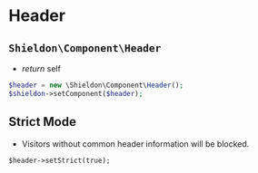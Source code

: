 # Header

## `Shieldon\Component\Header`

- *return* self

```php
$header = new \Shieldon\Component\Header();
$shieldon->setComponent($header);
```

## Strict Mode

- Visitors without common header information will be blocked.

```
$header->setStrict(true);
```

